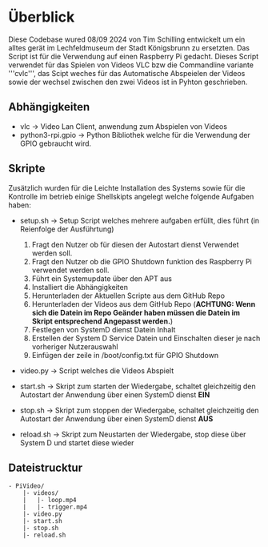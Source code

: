 # Überblick
Diese Codebase wured 08/09 2024 von Tim Schilling entwickelt um ein alltes gerät im Lechfeldmuseum der Stadt Königsbrunn zu ersetzten. Das Script ist für die Verwendung auf einen Raspberry Pi gedacht.
Dieses Script verwendet für das Spielen von Videos VLC bzw die Commandline variante '''cvlc''', das Scipt weches für das Automatische Abspeielen der Videos sowie der wechsel zwischen den zwei Videos ist in Pyhton geschrieben.

## Abhängigkeiten
- vlc -> Video Lan Client, anwendung zum Abspielen von Videos
- python3-rpi.gpio -> Python Bibliothek welche für die Verwendung der GPIO gebraucht wird.

## Skripte
Zusätzlich wurden für die Leichte Installation des Systems sowie für die Kontrolle im betrieb einige Shellskipts angelegt welche folgende Aufgaben haben:

- setup.sh -> Setup Script welches mehrere aufgaben erfüllt, dies führt (in Reienfolge der Ausführtung)
    1. Fragt den Nutzer ob für diesen der Autostart dienst Verwendet werden soll.
    2. Fragt den Nutzer ob die GPIO Shutdown funktion des Raspberry Pi verwendet werden soll.
    3. Führt ein Systemupdate über den APT aus
    4. Installiert die Abhängigkeiten
    5. Herunterladen der Aktuellen Scripte aus dem GitHub Repo
    6. Herunterladen der Videos aus dem GitHub Repo (**ACHTUNG: Wenn sich die Datein im Repo Geänder haben müssen die Datein im Skript entsprechend Angepasst werden.**)
    7. Festlegen von SystemD dienst Datein Inhalt
    8. Erstellen der System D Service Datein und Einschalten dieser je nach vorheriger Nutzerauswahl
    9. Einfügen der zeile in /boot/config.txt für GPIO Shutdown

- video.py -> Script welches die Videos Abspielt
- start.sh -> Skript zum starten der Wiedergabe, schaltet gleichzeitig den Autostart der Anwendung über einen SystemD dienst **EIN**
- stop.sh -> Skript zum stoppen der Wiedergabe, schaltet gleichzeitig den Autostart der Anwendung über einen SystemD dienst **AUS**
- reload.sh -> Skript zum Neustarten der Wiedergabe, stop diese über System D und startet diese wieder

## Dateistrucktur
```
- PiVideo/
    |- videos/
    |   |- loop.mp4
    |   |- trigger.mp4
    |- video.py
    |- start.sh
    |- stop.sh
    |- reload.sh
```